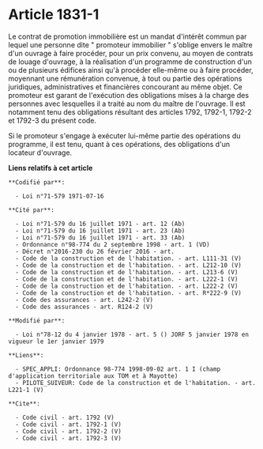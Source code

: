 # Article 1831-1

Le contrat de promotion immobilière est un mandat d'intérêt commun par lequel une personne dite " promoteur immobilier "
s'oblige envers le maître d'un ouvrage à faire procéder, pour un prix convenu, au moyen de contrats de louage d'ouvrage, à la
réalisation d'un programme de construction d'un ou de plusieurs édifices ainsi qu'à procéder elle-même ou à faire procéder,
moyennant une rémunération convenue, à tout ou partie des opérations juridiques, administratives et financières concourant au
même objet. Ce promoteur est garant de l'exécution des obligations mises à la charge des personnes avec lesquelles il a
traité au nom du maître de l'ouvrage. Il est notamment tenu des obligations résultant des articles 1792, 1792-1, 1792-2 et
1792-3 du présent code. 

Si le promoteur s'engage à exécuter lui-même partie des opérations du programme, il est tenu, quant à ces opérations, des
obligations d'un locateur d'ouvrage.

**Liens relatifs à cet article**

	**Codifié par**:

	  - Loi n°71-579 1971-07-16

	**Cité par**:

	  - Loi n°71-579 du 16 juillet 1971 - art. 12 (Ab)
	  - Loi n°71-579 du 16 juillet 1971 - art. 23 (Ab)
	  - Loi n°71-579 du 16 juillet 1971 - art. 33 (Ab)
	  - Ordonnance n°98-774 du 2 septembre 1998 - art. 1 (VD)
	  - Décret n°2016-230 du 26 février 2016 - art.
	  - Code de la construction et de l'habitation. - art. L111-31 (V)
	  - Code de la construction et de l'habitation. - art. L212-10 (V)
	  - Code de la construction et de l'habitation. - art. L213-6 (V)
	  - Code de la construction et de l'habitation. - art. L222-1 (V)
	  - Code de la construction et de l'habitation. - art. L222-2 (V)
	  - Code de la construction et de l'habitation. - art. R*222-9 (V)
	  - Code des assurances - art. L242-2 (V)
	  - Code des assurances - art. R124-2 (V)

	**Modifié par**:

	  - Loi n°78-12 du 4 janvier 1978 - art. 5 () JORF 5 janvier 1978 en vigueur le 1er janvier 1979

	**Liens**:

	  - SPEC_APPLI: Ordonnance 98-774 1998-09-02 art. 1 I (champ d'application territoriale aux TOM et à Mayotte)
	  - PILOTE_SUIVEUR: Code de la construction et de l'habitation. - art. L221-1 (V)

	**Cite**:

	  - Code civil - art. 1792 (V)
	  - Code civil - art. 1792-1 (V)
	  - Code civil - art. 1792-2 (V)
	  - Code civil - art. 1792-3 (V)
